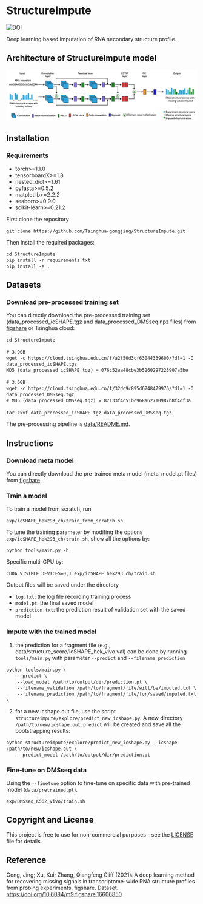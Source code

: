 # StructureImpute
[![DOI](https://zenodo.org/badge/301282001.svg)](https://zenodo.org/badge/latestdoi/301282001)

Deep learning based imputation of RNA secondary structure profile.

##  Architecture of StructureImpute model

![](misc/StructureImpute_framework.png)


## Installation


### Requirements

* torch>=1.1.0
* tensorboardX>=1.8
* nested_dict>=1.61
* pyfasta>=0.5.2
* matplotlib>=2.2.2
* seaborn>=0.9.0
* scikit-learn>=0.21.2

First clone the repository

```
git clone https://github.com/Tsinghua-gongjing/StructureImpute.git
```

Then install the required packages:

```
cd StructureImpute
pip install -r requirements.txt
pip install -e .
```

## Datasets


### Download pre-processed training set


You can directly download the pre-processed training set (data_processed_icSHAPE.tgz and data_processed_DMSseq.npz files) from [figshare](https://doi.org/10.6084/m9.figshare.16606850) or Tsinghua cloud:

```
cd StructureImpute

# 3.9GB
wget -c https://cloud.tsinghua.edu.cn/f/a2f50d3cf63044339600/?dl=1 -O data_processed_icSHAPE.tgz
MD5 (data_processed_icSHAPE.tgz) = 076c52aa48cbe3b5260297225907a5be

# 3.6GB
wget -c https://cloud.tsinghua.edu.cn/f/32dc9c895d6748479976/?dl=1 -O data_processed_DMSseq.tgz
# MD5 (data_processed_DMSseq.tgz) = 87133f4c51bc968a62710987b8f4df3a

tar zxvf data_processed_icSHAPE.tgz data_processed_DMSseq.tgz
```

The pre-processing pipeline is [data/README.md](data/README.md).

## Instructions


### Download meta model

You can directly download the pre-trained meta model (meta_model.pt files) from [figshare](https://doi.org/10.6084/m9.figshare.16698109.v1)

### Train a model

To train a model from scratch, run

```
exp/icSHAPE_hek293_ch/train_from_scratch.sh
```

To tune the training parameter by modifing the options `exp/icSHAPE_hek293_ch/train.sh`, show all the options by: 

```
python tools/main.py -h
```

Specific multi-GPU by:

```
CUDA_VISIBLE_DEVICES=0,1 exp/icSHAPE_hek293_ch/train.sh
```

Output files will be saved under the directory

* `log.txt`: the log file recording training process
* `model.pt`: the final saved model
* `prediction.txt`: the prediction result of validation set with the saved model

### Impute with the trained model

1. the prediction for a fragment file (e.g., data/structure_score/icSHAPE_hek_vivo.val) can be done by running `tools/main.py` with parameter `--predict` and `--filename_prediction`

```
python tools/main.py \
    --predict \
    --load_model /path/to/output/dir/prediction.pt \
    --filename_validation /path/to/fragment/file/will/be/imputed.txt \
    --filename_prediction /path/to/fragment/file/for/saved/imputed.txt \
```

2. for a new icshape.out file, use the script `structureimpute/explore/predict_new_icshape.py`. A new directory `/path/to/new/icshape.out.predict` will be created and save all the bootstrapping results:

```
python structureimpute/explore/predict_new_icshape.py --icshape /path/to/new/icshape.out \
	--predict_model /path/to/output/dir/prediction.pt
```

### Fine-tune on DMSseq data

Using the `--finetune` option to fine-tune on specific data with pre-trained model (`data/pretrained.pt`).
```
exp/DMSseq_K562_vivo/train.sh
```



## Copyright and License

This project is free to use for non-commercial purposes - see the [LICENSE](https://github.com/Tsinghua-gongjing/StructureImpute/blob/master/LICENSE) file for details.

## Reference

Gong, Jing; Xu, Kui; Zhang, Qiangfeng Cliff (2021): A deep learning method for recovering missing signals in transcriptome-wide RNA structure profiles from probing experiments. figshare. Dataset. https://doi.org/10.6084/m9.figshare.16606850

